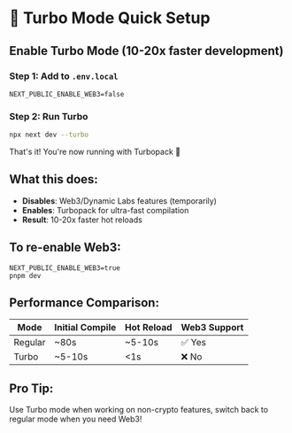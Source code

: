 # 🚀 Turbo Mode Quick Setup

## Enable Turbo Mode (10-20x faster development)

### Step 1: Add to `.env.local`
```
NEXT_PUBLIC_ENABLE_WEB3=false
```

### Step 2: Run Turbo
```bash
npx next dev --turbo
```

That's it! You're now running with Turbopack 🎉

## What this does:
- **Disables**: Web3/Dynamic Labs features (temporarily)
- **Enables**: Turbopack for ultra-fast compilation
- **Result**: 10-20x faster hot reloads

## To re-enable Web3:
```
NEXT_PUBLIC_ENABLE_WEB3=true
pnpm dev
```

## Performance Comparison:
| Mode | Initial Compile | Hot Reload | Web3 Support |
|------|----------------|------------|--------------|
| Regular | ~80s | ~5-10s | ✅ Yes |
| Turbo | ~5-10s | <1s | ❌ No |

## Pro Tip:
Use Turbo mode when working on non-crypto features, switch back to regular mode when you need Web3! 
